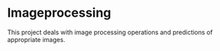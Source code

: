# Imageprocessing
This project deals with image processing operations and predictions of appropriate images.

